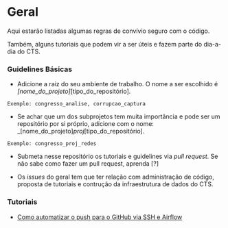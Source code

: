 # Geral

Aqui estarão listadas algumas regras de convívio seguro com o código.

Também, alguns tutoriais que podem vir a ser úteis e fazem parte do dia-a-dia do CTS.

### Guidelines Básicas

- Adicione a raiz do seu ambiente de trabalho. O nome a ser escolhido é _[nome_do_projeto]_[tipo_do_repositório]. 
```
Exemplo: congresso_analise, corrupcao_captura
```
- Se achar que um dos subprojetos tem muita importância e pode ser um repositório por si próprio, adicione com o nome: 
_[nome_do_projeto]_proj_[tipo_do_repositório].
```
Exemplo: congresso_proj_redes
```
- Submeta nesse repositório os tutoriais e guidelines via *pull request*. Se não sabe como fazer um pull request, aprenda [?]

- Os *issues* do geral tem que ter relação com administração de código, proposta de tutoriais e contrução da infraestrutura de dados do CTS.

### Tutoriais
- [Como automatizar o push para o GitHub via SSH e Airflow](https://github.com/CTS-FGV/geral/blob/master/tutoriais.md)
